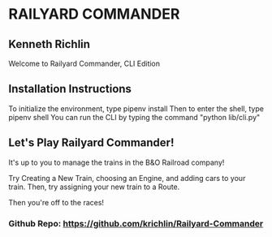 # RAILYARD COMMANDER
## Kenneth Richlin

Welcome to Railyard Commander, CLI Edition

## Installation Instructions

To initialize the environment, type pipenv install
Then to enter the shell, type pipenv shell
You can run the CLI by typing the command "python lib/cli.py"

## Let's Play Railyard Commander!

It's up to you to manage the trains in the B&O Railroad company!

Try Creating a New Train, choosing an Engine, and adding cars to your train.
Then, try assigning your new train to a Route.

Then you're off to the races!  

### Github Repo: https://github.com/krichlin/Railyard-Commander